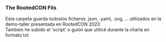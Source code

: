 <h3> The RootedCON Fils </h3>
<p>Esta carpeta guarda todoslos ficheros .json, .yaml, .svg, ... utilizados en la demo-taller presentada en RootedCON 2023<br>
Tambien he subido el 'script' o guión que utilicé durante la charla en formato txt
  
